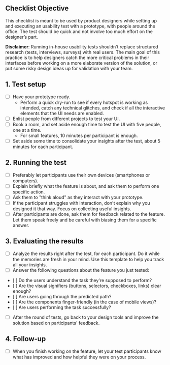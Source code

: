 ## Checklist Objective
This checklist is meant to be used by product designers while setting up and executing an usability test with a prototype, with people around the office. The test should be quick and not involve too much effort on the designer’s part.

**Disclaimer**: Running in-house usability tests shouldn’t replace structured research (tests, interviews, surveys) with real users. The main goal of this practice is to help designers catch the more critical problems in their interfaces before working on a more elaborate version of the solution, or put some risky design ideas up for validation with your team.

## 1. Test setup
* [ ] Have your prototype ready. 
    * Perform a quick dry-run to see if every hotspot is working as intended, catch any technical glitches, and check if all the interactive elements that the UI needs are enabled.
* [ ] Enlist people from different projects to test your UI.
* [ ] Book a room, and set aside enough time to test the UI with five people, one at a time.
    * For small features, 10 minutes per participant is enough. 
* [ ] Set aside some time to consolidate your insights after the test, about 5 minutes for each participant.

## 2. Running the test
* [ ] Preferably let participants use their own devices (smartphones or computers). 
* [ ] Explain briefly what the feature is about, and ask them to perform one specific action.
* [ ] Ask them to "think aloud" as they interact with your prototype.
* [ ] If the participant struggles with interaction, don't explain why you designed it that way. Focus on collecting useful insights. 
* [ ] After participants are done, ask them for feedback related to the feature. Let them speak freely and be careful with biasing them for a specific answer.

## 3. Evaluating the results
* [ ] Analyze the results right after the test, for each participant. Do it while the memories are fresh in your mind. Use this template to help you track all your insights.
* [ ] Answer the following questions about the feature you just tested:
*    [ ] Do the users understand the task they're supposed to perform?
*    [ ] Are the visual signifiers (buttons, selectors, checkboxes, links) clear enough?
*    [ ] Are users going through the predicted path?
*    [ ] Are the components finger-friendly (in the case of mobile views)?
*    [ ] Are users performing the task successfully?
* [ ] After the round of tests, go back to your design tools and improve the solution based on participants' feedback.

## 4. Follow-up
* [ ] When you finish working on the feature, let your test participants know what has improved and how helpful they were on your process.
